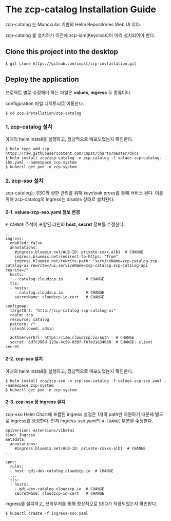 # The zcp-catalog Installation Guide

zcp-catalog 는 Monocular 기반의 Helm Repositories Web UI 이다.

zcp-catalog 를 설치하기 이전에 zcp-iam(Keycloak)이 미리 설치되어야 한다.

## Clone this project into the desktop
```
$ git clone https://github.com/cnpst/zcp-installation.git
```

## Deploy the application
프로젝트 별로 수정해야 하는 파일은 **values, ingress** 두 종류이다.

configuration 파일 디렉토리로 이동한다.

```
$ cd zcp-installation/zcp-catalog
```

### 1. zcp-catalog 설치
아래의 helm install을 실행하고, 정상적으로 배포되었는지 확인한다. 
```
$ helm repo add zcp https://raw.githubusercontent.com/cnpst/charts/master/docs
$ helm install zcp/zcp-catalog -n zcp-catalog -f values-zcp-catalog-ibm.yaml --namespace zcp-system
$ kubectl get pod -n zcp-system
```

### 2. zcp-sso 설치
zcp-catalog는 SSO와 권한 관리를 위해 keycloak proxy를 통해 서비스 된다.
이를 위해 zcp-catalog의 ingress는 disable 상태로 설치된다.

#### 2-1. values-zcp-sso.yaml 정보 변경
`# CAHNGE` 주석이 포함된 라인의 **host, secret** 정보를 수정한다.                                           
```                                                                        
...
ingress:
  enabled: false
  annotations:
    #ingress.bluemix.net/ALB-ID: private-xxxx-alb1  # CHANGE
    ingress.bluemix.net/redirect-to-https: "True"
    ingress.bluemix.net/rewrite-path: "serviceName=zcp-catalog-zcp-catalog-ui rewrite=/ui;serviceName=zcp-catalog-zcp-catalog-api rewrite=/"
  hosts:
    - catalog.cloudzcp.io          # CHANGE
  tls:
  - hosts:
    - catalog.cloudzcp.io          # CHANGE
    secretName: cloudzcp-io-cert   # CHANGE

configmap:
  targetUrl: "http://zcp-catalog-zcp-catalog-ui"
  realm: zcp
  resource: catalog
  pattern: /*
  rolesAllowed: admin

  authServerUrl: https://iam.cloudzcp.io/auth   # CHANGE
  secret: 8d7c396d-123e-4c59-8397-f6fe31e34680  # CHANGE: client secret
```

#### 2-2. zcp-sso 설치
아래의 helm install을 실행하고, 정상적으로 배포되었는지 확인한다.
```
$ helm install zcp/zcp-sso -n zcp-sso-catalog -f values-zcp-sso.yaml --namespace zcp-system
$ kubectl get pod -n zcp-system
```

#### 2-3. zcp-sso 용 ingress 설치
zcp-sso Helm Chart에 포함된 ingress 설정은 1개의 path만 지원하기 때문에 별도로 ingress를 생성한다.
먼저 ingress-sso.yaml의 `# CHANGE` 부분을 수정한다.
```
apiVersion: extensions/v1beta1
kind: Ingress
metadata:
  annotations:
    #ingress.bluemix.net/ALB-ID: private-xxxxx-alb1  # CHANGE
...

spec:
  rules:
  - host: gdi-dev-catalog.cloudzcp.io  # CHANGE
  ...
  tls:
  - hosts:
    - gdi-dev-catalog.cloudzcp.io  # CHANGE
    secretName: cloudzcp-io-cert   # CHANGE
```

ingress를 설치하고, 브라우저를 통해 정상적으로 SSO가 적용되었는지 확인한다.
```
$ kubectl create -f ingress-sso.yaml
```
